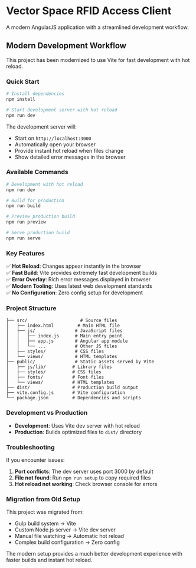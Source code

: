 # Vector Space RFID Access Client

A modern AngularJS application with a streamlined development workflow.

## Modern Development Workflow

This project has been modernized to use Vite for fast development with hot reload.

### Quick Start

```bash
# Install dependencies
npm install

# Start development server with hot reload
npm run dev
```

The development server will:

- Start on `http://localhost:3000`
- Automatically open your browser
- Provide instant hot reload when files change
- Show detailed error messages in the browser

### Available Commands

```bash
# Development with hot reload
npm run dev

# Build for production
npm run build

# Preview production build
npm run preview

# Serve production build
npm run serve
```

### Key Features

✅ **Hot Reload**: Changes appear instantly in the browser  
✅ **Fast Build**: Vite provides extremely fast development builds  
✅ **Error Overlay**: Rich error messages displayed in browser  
✅ **Modern Tooling**: Uses latest web development standards  
✅ **No Configuration**: Zero config setup for development

### Project Structure

```
├── src/                    # Source files
│   ├── index.html         # Main HTML file
│   ├── js/               # JavaScript files
│   │   ├── index.js      # Main entry point
│   │   ├── app.js        # Angular app module
│   │   └── ...           # Other JS files
│   ├── styles/           # CSS files
│   └── views/            # HTML templates
├── public/               # Static assets served by Vite
│   ├── js/lib/          # Library files
│   ├── styles/          # CSS files
│   ├── fonts/           # Font files
│   └── views/           # HTML templates
├── dist/                # Production build output
├── vite.config.js       # Vite configuration
└── package.json         # Dependencies and scripts
```

### Development vs Production

- **Development**: Uses Vite dev server with hot reload
- **Production**: Builds optimized files to `dist/` directory

### Troubleshooting

If you encounter issues:

1. **Port conflicts**: The dev server uses port 3000 by default
2. **File not found**: Run `npm run setup` to copy required files
3. **Hot reload not working**: Check browser console for errors

### Migration from Old Setup

This project was migrated from:

- Gulp build system → Vite
- Custom Node.js server → Vite dev server
- Manual file watching → Automatic hot reload
- Complex build configuration → Zero config

The modern setup provides a much better development experience with faster builds and instant hot reload.
